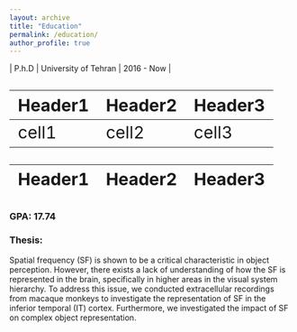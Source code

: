 ```yaml
---
layout: archive
title: "Education"
permalink: /education/
author_profile: true
---
```


<style>
    table {
        width: 100%;
        border: 0px;
        font-size: 30px;
    }
</style>


| P.h.D | University of Tehran | 2016 - Now |


| Header1 | Header2 | Header3 |
|:--------|:--------|:--------|
| cell1   | cell2   | cell3   |


| Header1 | Header2 | Header3 |
|:--------|:--------|:--------|

<h3>
GPA: 17.74
</h3>

<h3>Thesis:</h3>
Spatial frequency (SF) is shown to be a critical characteristic in object perception. However, there exists a lack of understanding of how the SF is represented in the brain, specifically in higher areas in the visual system hierarchy. To address this issue, we conducted extracellular recordings from macaque monkeys to investigate the representation of SF in the inferior temporal (IT) cortex. Furthermore, we investigated the impact of SF on complex object representation.

